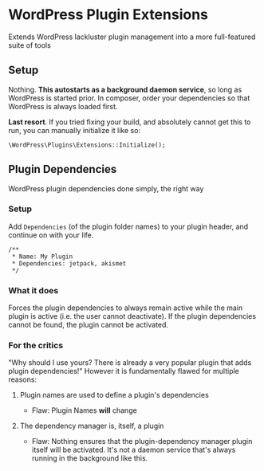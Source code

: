 # WordPress Plugin Extensions

Extends WordPress lackluster plugin management into a more full-featured suite of tools


## Setup

Nothing. **This autostarts as a background daemon service**, so long as WordPress is started prior. In composer, order your dependencies so that WordPress is always loaded first.

**Last resort**. If you tried fixing your build, and absolutely cannot get this to run, you can manually initialize it like so:

```
\WordPress\Plugins\Extensions::Initialize();
```


## Plugin Dependencies

WordPress plugin dependencies done simply, the right way


### Setup

Add `Dependencies` (of the plugin folder names) to your plugin header, and continue on with your life.

```
/**
 * Name: My Plugin
 * Dependencies: jetpack, akismet
 */
```

### What it does
Forces the plugin dependencies to always remain active while the main plugin is active (i.e. the user cannot deactivate). If the plugin dependencies cannot be found, the plugin cannot be activated.


### For the critics

"Why should I use yours? There is already a very popular plugin that adds plugin dependencies!" However it is fundamentally flawed for multiple reasons:

1. Plugin names are used to define a plugin's dependencies
    * Flaw: Plugin Names **will** change

2. The dependency manager is, itself, a plugin
    * Flaw: Nothing ensures that the plugin-dependency manager plugin itself will be activated. It's not a daemon service that's always running in the background like this.
